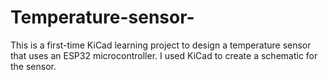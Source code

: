 # Temperature-sensor-
This is a first-time KiCad learning project to design a temperature sensor that uses an ESP32 microcontroller. 
I used KiCad to create a schematic for the sensor.

